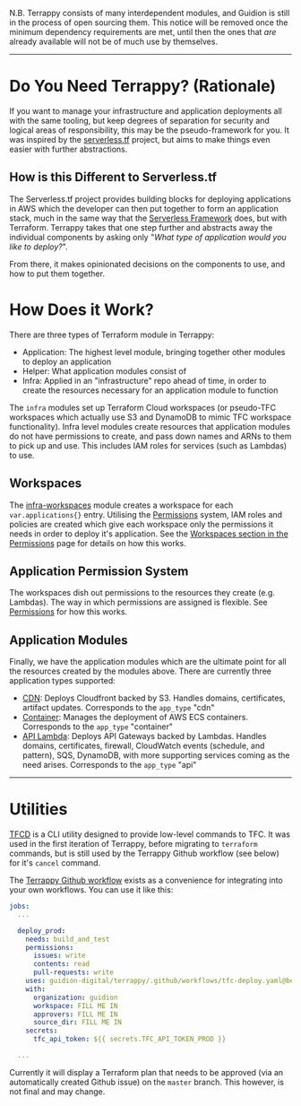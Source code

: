 N.B. Terrappy consists of many interdependent modules, and Guidion is still in the process of open sourcing them. This notice will be removed once the minimum dependency requirements are met, until then the ones that _are_ already available will not be of much use by themselves.

---

# Do You Need Terrappy? (Rationale)

If you want to manage your infrastructure and application deployments all with the same tooling, but keep degrees of separation for security and logical areas of responsibility, this may be the pseudo-framework for you. It was inspired by the [serverless.tf](https://serverless.tf/) project, but aims to make things even easier with further abstractions.

## How is this Different to Serverless.tf

The Serverless.tf project provides building blocks for deploying applications in AWS which the developer can then put together to form an application stack, much in the same way that the [Serverless Framework](https://www.serverless.com/) does, but with Terraform. Terrappy takes that one step further and abstracts away the individual components by asking only "_What type of application would you like to deploy?_".

From there, it makes opinionated decisions on the components to use, and how to put them together.

# How Does it Work?

There are three types of Terraform module in Terrappy:

- Application: The highest level module, bringing together other modules to deploy an application
- Helper: What application modules consist of
- Infra: Applied in an "infrastructure" repo ahead of time, in order to create the resources necessary for an application module to function

The `infra` modules set up Terraform Cloud workspaces (or pseudo-TFC workspaces which actually use S3 and DynamoDB to mimic TFC workspace functionality). Infra level modules create resources that application modules do not have permissions to create, and pass down names and ARNs to them to pick up and use. This includes IAM roles for services (such as Lambdas) to use.

## Workspaces

The [infra-workspaces](https://github.com/GuidionOps/terraform-tfe-infra-workspaces/) module creates a workspace for each `var.applications{}` entry. Utilising the [Permissions](./permissions.md) system, IAM roles and policies are created which give each workspace only the permissions it needs in order to deploy it's application. See the [Workspaces section in the Permissions](./permissions.md#workspaces) page for details on how this works.

## Application Permission System

The workspaces dish out permissions to the resources they create (e.g. Lambdas). The way in which permissions are assigned is flexible. See [Permissions](./permissions.md#applications) for how this works.

## Application Modules

Finally, we have the application modules which are the ultimate point for all the resources created by the modules above. There are currently three application types supported:

- [CDN](https://github.com/GuidionOps/terraform-aws-app-cdn-cf-s3): Deploys Cloudfront backed by S3. Handles domains, certificates, artifact updates. Corresponds to the `app_type` "cdn"
- [Container](https://github.com/GuidionOps/terraform-aws-app-container): Manages the deployment of AWS ECS containers. Corresponds to the `app_type` "container"
- [API Lambda](https://github.com/GuidionOps/terraform-aws-app-api-lambda): Deploys API Gateways backed by Lambdas. Handles domains, certificates, firewall, CloudWatch events (schedule, and pattern), SQS, DynamoDB, with more supporting services coming as the need arises. Corresponds to the `app_type` "api"

---

# Utilities

[TFCD](https://github.com/GuidionOps/terraform-cloud-deployer) is a CLI utility designed to provide low-level commands to TFC. It was used in the first iteration of Terrappy, before migrating to `terraform` commands, but is still used by the Terrappy Github workflow (see below) for it's `cancel` command.

The [Terrappy Github workflow](https://github.com/guidion-digital/terrappy/blob/beta/.github/workflows/tfc-deploy.yaml) exists as a convenience for integrating into your own workflows. You can use it like this:

```yaml
jobs:
  ...

  deploy_prod:
    needs: build_and_test
    permissions:
      issues: write
      contents: read
      pull-requests: write
    uses: guidion-digital/terrappy/.github/workflows/tfc-deploy.yaml@beta0.0.6
    with:
      organization: guidion
      workspace: FILL ME IN
      approvers: FILL ME IN
      source_dir: FILL ME IN
    secrets:
      tfc_api_token: ${{ secrets.TFC_API_TOKEN_PROD }}

  ...
```

Currently it will display a Terraform plan that needs to be approved (via an automatically created Github issue) on the `master` branch. This however, is not final and may change.
